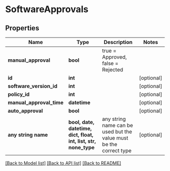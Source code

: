 # SoftwareApprovals


## Properties
Name | Type | Description | Notes
------------ | ------------- | ------------- | -------------
**manual_approval** | **bool** | true &#x3D; Approved, false &#x3D; Rejected | 
**id** | **int** |  | [optional] 
**software_version_id** | **int** |  | [optional] 
**policy_id** | **int** |  | [optional] 
**manual_approval_time** | **datetime** |  | [optional] 
**auto_approval** | **bool** |  | [optional] 
**any string name** | **bool, date, datetime, dict, float, int, list, str, none_type** | any string name can be used but the value must be the correct type | [optional]

[[Back to Model list]](../README.md#documentation-for-models) [[Back to API list]](../README.md#documentation-for-api-endpoints) [[Back to README]](../README.md)


